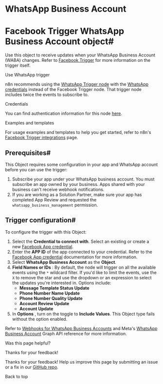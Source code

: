 # WhatsApp Business Account

[ ](https://github.com/n8n-io/n8n-docs/edit/main/docs/integrations/builtin/trigger-nodes/n8n-nodes-base.facebooktrigger/whatsapp.md "Edit this page")

# Facebook Trigger WhatsApp Business Account object#

Use this object to receive updates when your WhatsApp Business Account (WABA) changes. Refer to [Facebook Trigger](../) for more information on the trigger itself.

Use WhatsApp trigger

n8n recommends using the [WhatsApp Trigger node](../../n8n-nodes-base.whatsapptrigger/) with the [WhatsApp credentials](../../../credentials/whatsapp/) instead of the Facebook Trigger node. That trigger node includes twice the events to subscribe to.

Credentials

You can find authentication information for this node [here](../../../credentials/facebookapp/).

Examples and templates

For usage examples and templates to help you get started, refer to n8n's [Facebook Trigger integrations](https://n8n.io/integrations/facebook-trigger/) page.

## Prerequisites#

This Object requires some configuration in your app and WhatsApp account before you can use the trigger:

  1. Subscribe your app under your WhatsApp business account. You must subscribe an app owned by your business. Apps shared with your business can't receive webhook notifications.
  2. If you are working as a Solution Partner, make sure your app has completed App Review and requested the `whatsapp_business_management` permission.



## Trigger configuration#

To configure the trigger with this Object:

  1. Select the **Credential to connect with**. Select an existing or create a new [Facebook App credential](../../../credentials/facebookapp/).
  2. Enter the **APP ID** of the app connected to your credential. Refer to the [Facebook App credential](../../../credentials/facebookapp/) documentation for more information.
  3. Select **WhatsApp Business Account** as the **Object**.
  4. **Field Names or IDs** : By default, the node will trigger on all the available events using the `*` wildcard filter. If you'd like to limit the events, use the `X` to remove the star and use the dropdown or an expression to select the updates you're interested in. Options include:
     * **Message Template Status Update**
     * **Phone Number Name Update**
     * **Phone Number Quality Update**
     * **Account Review Update**
     * **Account Update**
  5. In **Options** , turn on the toggle to **Include Values**. This Object type fails without the option enabled.



Refer to [Webhooks for WhatsApp Business Accounts](https://developers.facebook.com/docs/graph-api/webhooks/getting-started/webhooks-for-whatsapp) and Meta's [WhatsApp Business Account](https://developers.facebook.com/docs/graph-api/webhooks/reference/whatsapp-business-account/) Graph API reference for more information.

Was this page helpful? 

Thanks for your feedback! 

Thanks for your feedback! Help us improve this page by submitting an issue or a fix in our [GitHub repo](https://github.com/n8n-io/n8n-docs). 

Back to top 
